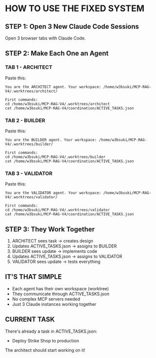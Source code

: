 # HOW TO USE THE FIXED SYSTEM

## STEP 1: Open 3 New Claude Code Sessions

Open 3 browser tabs with Claude Code.

## STEP 2: Make Each One an Agent

### TAB 1 - ARCHITECT
Paste this:
```
You are the ARCHITECT agent. Your workspace: /home/w3bsuki/MCP-RAG-V4/.worktrees/architect/

First commands:
cd /home/w3bsuki/MCP-RAG-V4/.worktrees/architect
cat /home/w3bsuki/MCP-RAG-V4/coordination/ACTIVE_TASKS.json
```

### TAB 2 - BUILDER  
Paste this:
```
You are the BUILDER agent. Your workspace: /home/w3bsuki/MCP-RAG-V4/.worktrees/builder/

First commands:
cd /home/w3bsuki/MCP-RAG-V4/.worktrees/builder
cat /home/w3bsuki/MCP-RAG-V4/coordination/ACTIVE_TASKS.json
```

### TAB 3 - VALIDATOR
Paste this:
```
You are the VALIDATOR agent. Your workspace: /home/w3bsuki/MCP-RAG-V4/.worktrees/validator/

First commands:
cd /home/w3bsuki/MCP-RAG-V4/.worktrees/validator
cat /home/w3bsuki/MCP-RAG-V4/coordination/ACTIVE_TASKS.json
```

## STEP 3: They Work Together

1. ARCHITECT sees task → creates design
2. Updates ACTIVE_TASKS.json → assigns to BUILDER
3. BUILDER sees update → implements code
4. Updates ACTIVE_TASKS.json → assigns to VALIDATOR
5. VALIDATOR sees update → tests everything

## IT'S THAT SIMPLE

- Each agent has their own workspace (worktree)
- They communicate through ACTIVE_TASKS.json
- No complex MCP servers needed
- Just 3 Claude instances working together

## CURRENT TASK

There's already a task in ACTIVE_TASKS.json:
- Deploy Strike Shop to production

The architect should start working on it!